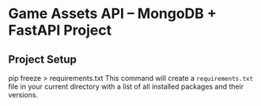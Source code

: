 # Game Assets API – MongoDB + FastAPI Project
## Project Setup

pip freeze > requirements.txt
This command will create a `requirements.txt` file in your current directory with a list
of all installed packages and their versions.
